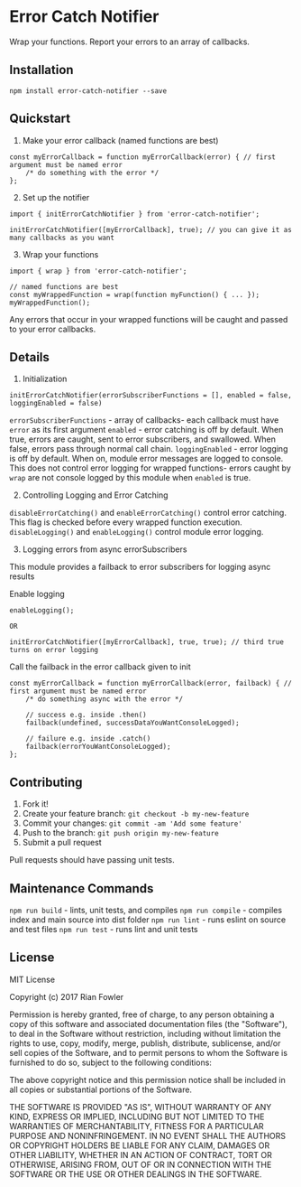 # Error Catch Notifier

Wrap your functions. Report your errors to an array of callbacks.

## Installation

`npm install error-catch-notifier --save`

## Quickstart

1. Make your error callback (named functions are best)
```
const myErrorCallback = function myErrorCallback(error) { // first argument must be named error
    /* do something with the error */
};
```

2. Set up the notifier
```
import { initErrorCatchNotifier } from 'error-catch-notifier';

initErrorCatchNotifier([myErrorCallback], true); // you can give it as many callbacks as you want
```

3. Wrap your functions
```
import { wrap } from 'error-catch-notifier';

// named functions are best
const myWrappedFunction = wrap(function myFunction() { ... });
myWrappedFunction();
```

Any errors that occur in your wrapped functions will be caught and passed to your error callbacks.

## Details
1. Initialization

`initErrorCatchNotifier(errorSubscriberFunctions = [], enabled = false, loggingEnabled = false)`

`errorSubscriberFunctions` - array of callbacks- each callback must have `error` as its first argument
`enabled` - error catching is off by default. When true, errors are caught, sent to error subscribers, and swallowed. When false, errors pass through normal call chain.
`loggingEnabled` - error logging is off by default. When on, module error messages are logged to console. This does not control error logging for wrapped functions- errors caught by `wrap` are not console logged by this module when `enabled` is true.

2. Controlling Logging and Error Catching

`disableErrorCatching()` and `enableErrorCatching()` control error catching. This flag is checked before every wrapped function execution.
`disableLogging()` and `enableLogging()` control module error logging.

3. Logging errors from async errorSubscribers

This module provides a failback to error subscribers for logging async results

Enable logging
```
enableLogging();

OR

initErrorCatchNotifier([myErrorCallback], true, true); // third true turns on error logging
```

Call the failback in the error callback given to init
```
const myErrorCallback = function myErrorCallback(error, failback) { // first argument must be named error
    /* do something async with the error */

    // success e.g. inside .then()
    failback(undefined, successDataYouWantConsoleLogged);

    // failure e.g. inside .catch()
    failback(errorYouWantConsoleLogged);
};
```

## Contributing

1. Fork it!
2. Create your feature branch: `git checkout -b my-new-feature`
3. Commit your changes: `git commit -am 'Add some feature'`
4. Push to the branch: `git push origin my-new-feature`
5. Submit a pull request

Pull requests should have passing unit tests.

## Maintenance Commands

`npm run build` - lints, unit tests, and compiles
`npm run compile` - compiles index and main source into dist folder
`npm run lint` - runs eslint on source and test files
`npm run test` - runs lint and unit tests

## License

MIT License

Copyright (c) 2017 Rian Fowler

Permission is hereby granted, free of charge, to any person obtaining a copy
of this software and associated documentation files (the "Software"), to deal
in the Software without restriction, including without limitation the rights
to use, copy, modify, merge, publish, distribute, sublicense, and/or sell
copies of the Software, and to permit persons to whom the Software is
furnished to do so, subject to the following conditions:

The above copyright notice and this permission notice shall be included in all
copies or substantial portions of the Software.

THE SOFTWARE IS PROVIDED "AS IS", WITHOUT WARRANTY OF ANY KIND, EXPRESS OR
IMPLIED, INCLUDING BUT NOT LIMITED TO THE WARRANTIES OF MERCHANTABILITY,
FITNESS FOR A PARTICULAR PURPOSE AND NONINFRINGEMENT. IN NO EVENT SHALL THE
AUTHORS OR COPYRIGHT HOLDERS BE LIABLE FOR ANY CLAIM, DAMAGES OR OTHER
LIABILITY, WHETHER IN AN ACTION OF CONTRACT, TORT OR OTHERWISE, ARISING FROM,
OUT OF OR IN CONNECTION WITH THE SOFTWARE OR THE USE OR OTHER DEALINGS IN THE
SOFTWARE.
